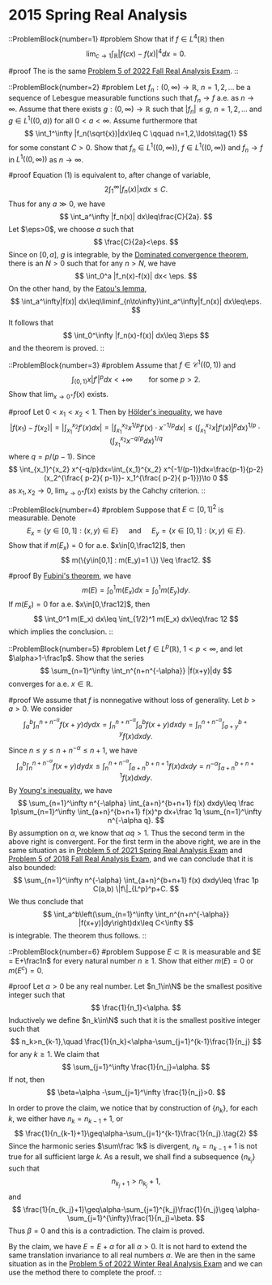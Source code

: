 # 2015 Spring Real Analysis

::ProblemBlock{number=1}
#problem
Show that if $f\in L^4(\mathbb{R})$ then
$$
\lim_{c\to 1}\int_\mathbb{R} |f(cx)-f(x)|^4 dx = 0.
$$

#proof
The is the same [Problem 5 of 2022 Fall Real Analysis Exam](/posts/real-analysis/2022-fall/).
::

::ProblemBlock{number=2}
#problem
Let $f_n:(0,\infty)\to\mathbb{R}$, $n=1,2,\ldots$ be a sequence of Lebesgue measurable functions such that $f_n\to f$ a.e. as $n\to\infty$. Assume that there exists $g:(0,\infty)\to\mathbb{R}$ such that $|f_n|\leq g$, $n=1,2,\ldots$ and $g\in L^1((0,a))$ for all $0<a<\infty$. Assume furthermore that
$$
\int_1^\infty |f_n(\sqrt{x})|dx\leq C \qquad n=1,2,\ldots\tag{1}
$$
for some constant $C>0$. Show that $f_n\in L^1((0,\infty))$, $f\in L^1((0,\infty))$ and $f_n\to f$ in $L^1((0,\infty))$ as $n\to\infty$.

#proof
Equation (1) is equivalent to, after change of variable,  
$$
2\int_1^\infty |f_n(x)| xdx\leq C.
$$
Thus for any $a\gg 0$, we have 
$$
\int_a^\infty |f_n(x)| dx\leq\frac{C}{2a}.
$$
Let $\eps>0$, we choose $a$ such that 
$$
\frac{C}{2a}<\eps.
$$
Since on $[0,a]$, $g$ is integrable, by the [Dominated convergence theorem](https://en.wikipedia.org/wiki/Dominated_convergence_theorem), there is an $N>0$ such that for any $n>N$, we have
$$
\int_0^a |f_n(x)-f(x)| dx< \eps.
$$
On the other hand, by the [Fatou's lemma](https://en.wikipedia.org/wiki/Fatou%27s_lemma),
$$
\int_a^\infty|f(x)| dx\leq\liminf_{n\to\infty}\int_a^\infty|f_n(x)| dx\leq\eps.
$$
It follows that 
$$
\int_0^\infty |f_n(x)-f(x)| dx\leq 3\eps
$$
and the theorem is proved.
::

::ProblemBlock{number=3}
#problem
Assume that $f\in \mathcal C^1((0,1))$ and
$$
\int_{(0,1)} x|f'|^p dx<+\infty \qquad \text{for some } p>2.
$$
Show that $\lim_{x\to 0^+} f(x)$ exists.

#proof
Let $0<x_1<x_2<1$. Then by [Hölder's inequality](https://en.wikipedia.org/wiki/Hölder%27s_inequality), we have
$$
|f(x_1)-f(x_2)|=\left|\int_{x_1}^{x_2} f'(x) dx\right|=\left|\int_{x_1}^{x_2} x^{1/p}f'(x) \cdot x^{-1/p} dx\right|\leq \left(\int_{x_1}^{x_2} x|f'(x)|^p dx\right)^{1/p}\cdot
\left(\int_{x_1}^{x_2} x^{-q/p}dx\right)^{1/q}
$$
where $q=p/(p-1)$.
Since
$$
\int_{x_1}^{x_2} x^{-q/p}dx=\int_{x_1}^{x_2} x^{-1/(p-1)}dx=\frac{p-1}{p-2}(x_2^{\frac{ p-2}{  p-1}}- x_1^{\frac{ p-2}{  p-1}})\to 0
$$
as $x_1,x_2\to 0$, 
$\lim_{x\to 0^+} f(x)$ exists by the Cahchy criterion.
::

::ProblemBlock{number=4}
#problem
Suppose that $E\subset[0,1]^2$ is measurable. Denote
$$
E_x = \{ y\in[0,1] : (x,y)\in E \} \quad\text{ and }\quad E_y = \{ x\in [0,1] : (x,y)\in E \}.
$$
Show that if $m(E_x)=0$ for a.e. $x\in[0,\frac12]$, then
$$
m(\{y\in[0,1] : m(E_y)=1 \}) \leq \frac12.
$$

#proof
By [Fubini's theorem](https://en.wikipedia.org/wiki/Fubini%27s_theorem#Product_measures), we have
$$
m(E)=\int_0^1 m(E_x) dx=\int_0^1m(E_y) dy.
$$
If $m(E_x)=0$ for a.e. $x\in[0,\frac12]$, then 
$$
\int_0^1 m(E_x) dx\leq \int_{1/2}^1 m(E_x) dx\leq\frac 12
$$
which implies the conclusion.
::

::ProblemBlock{number=5}
#problem
Let $f\in L^p(\mathbb{R})$, $1<p<\infty$, and let $\alpha>1-\frac1p$. Show that the series
$$
\sum_{n=1}^\infty \int_n^{n+n^{-\alpha}} |f(x+y)|dy
$$
converges for a.e. $x\in\mathbb{R}$.

#proof
We assume that $f$ is nonnegative without loss of generality.
Let $b>a>0$. We consider 
$$
\int_a^b\int_n^{n+n^{-\alpha}} f(x+y) dydx=\int_n^{n+n^{-\alpha}}\int_a^b f(x+y) dxdy=
\int_n^{n+n^{-\alpha}}\int_{a+y}^{b+y} f(x) dxdy.
$$
Since $n\leq y\leq n+n^{-\alpha}\leq n+1$, we have
$$
\int_a^b\int_n^{n+n^{-\alpha}} f(x+y) dydx\leq \int_n^{n+n^{-\alpha}}\int_{a+n}^{b+n+1} f(x) dxdy
=n^{-\alpha} \int_{a+n}^{b+n+1} f(x) dxdy.
$$
By [Young's inequality](https://en.wikipedia.org/wiki/Young%27s_inequality_for_products), we have 
$$
\sum_{n=1}^\infty n^{-\alpha} \int_{a+n}^{b+n+1} f(x) dxdy\leq \frac 1p\sum_{n=1}^\infty \int_{a+n}^{b+n+1} f(x)^p dx+\frac 1q \sum_{n=1}^\infty n^{-\alpha q}.
$$
By assumption on $\alpha$, we know that $\alpha q>1$. Thus the second term in the above right is convergent. For the first term in the above right, we are in the same situation as in [Problem 5 of 2021 Spring Real Analysis Exam](/posts/real-analysis/2021-spring/) and [Problem 5 of 2018 Fall Real Analysis Exam](/posts/real-analysis/2018-fall/), and we can conclude that it is also bounded:
$$
\sum_{n=1}^\infty n^{-\alpha} \int_{a+n}^{b+n+1} f(x) dxdy\leq \frac 1p C(a,b) \|f\|_{L^p}^p+C.
$$
We thus conclude that 
$$
\int_a^b\left(\sum_{n=1}^\infty \int_n^{n+n^{-\alpha}} |f(x+y)|dy\right)dx\leq C<\infty
$$
is integrable. The theorem thus follows.
::

::ProblemBlock{number=6}
#problem
Suppose $E\subset \mathbb{R}$ is measurable and $E = E+\frac1n$ for every natural number $n\geq 1$. Show that either $m(E)=0$ or $m(E^c)=0$.

#proof
Let $\alpha>0$ be any real number. Let $n_1\in\N$ be the smallest positive integer such that 
$$
\frac{1}{n_1}<\alpha.
$$
Inductively we define $n_k\in\N$ such that it is the smallest positive integer such that 
$$
n_k>n_{k-1},\quad \frac{1}{n_k}<\alpha-\sum_{j=1}^{k-1}\frac{1}{n_j}
$$
for any $k\geq 1$. 
We claim that 
$$
\sum_{j=1}^\infty \frac{1}{n_j}=\alpha.
$$
If not, then 
$$
\beta=\alpha -\sum_{j=1}^\infty \frac{1}{n_j}>0.
$$

In order to prove the claim, we notice that by construction of $\{n_k\}$, for each $k$, we either have $n_{k}=n_{k-1}+1$, or 
$$
\frac{1}{n_{k-1}+1}\geq\alpha-\sum_{j=1}^{k-1}\frac{1}{n_j}.\tag{2}
$$
Since the harmonic series $\sum\frac 1k$ is divergent, $n_{k}=n_{k-1}+1$ is not true for all sufficient large $k$. As a result, we shall find a subsequence $\{n_{k_j}\}$ such that 
$$
n_{k_j+1}>n _{k_j}+1,
$$
and 
$$
\frac{1}{n_{k_j}+1}\geq\alpha-\sum_{j=1}^{k_j}\frac{1}{n_j}\geq \alpha-\sum_{j=1}^{\infty}\frac{1}{n_j}=\beta.
$$
Thus $\beta=0$ and this is a contradiction. The claim is proved.
 

By the claim, we have $E=E+\alpha$ for all $\alpha>0$. It is not hard to extend the same translation invariance to all real numbers $\alpha$. We   are then in the same situation as in the [Problem 5 of 2022 Winter Real Analysis Exam](/posts/real-analysis/2022-winter) and we can use the method there to complete the proof.
::